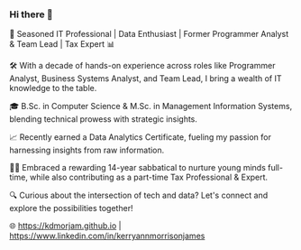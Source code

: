 ### Hi there 👋
👋 Seasoned IT Professional | Data Enthusiast | Former Programmer Analyst & Team Lead | Tax Expert 📊

🛠️ With a decade of hands-on experience across roles like Programmer Analyst, Business Systems Analyst, and Team Lead, I bring a wealth of IT knowledge to the table.

🎓 B.Sc. in Computer Science & M.Sc. in Management Information Systems, blending technical prowess with strategic insights.

📈 Recently earned a Data Analytics Certificate, fueling my passion for harnessing insights from raw information.

🧑‍🍼 Embraced a rewarding 14-year sabbatical to nurture young minds full-time, while also contributing as a part-time Tax Professional & Expert.

🔍 Curious about the intersection of tech and data? Let's connect and explore the possibilities together!

🌐 https://kdmorjam.github.io | https://www.linkedin.com/in/kerryannmorrisonjames

<!--
**kdmorjam/kdmorjam** is a ✨ _special_ ✨ repository because its `README.md` (this file) appears on your GitHub profile.

Here are some ideas to get you started:

- 🔭 I’m currently working on ...
- 🌱 I’m currently learning ...
- 👯 I’m looking to collaborate on ...
- 🤔 I’m looking for help with ...
- 💬 Ask me about ...
- 📫 How to reach me: ...
- 😄 Pronouns: ...
- ⚡ Fun fact: ...
-->
